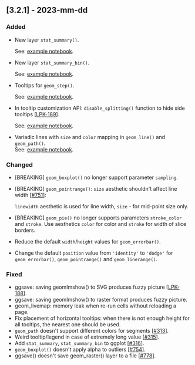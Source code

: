 ## [3.2.1] - 2023-mm-dd

### Added

- New layer `stat_summary()`.

  See: [example notebook](https://nbviewer.org/github/JetBrains/lets-plot/blob/master/docs/f-23c/stat_summary.ipynb).


- New layer `stat_summary_bin()`.

  See: [example notebook](https://nbviewer.org/github/JetBrains/lets-plot/blob/master/docs/f-23c/stat_summary_bin.ipynb).


- Tooltips for `geom_step()`.

  See: [example notebook](https://nbviewer.org/github/JetBrains/lets-plot/blob/master/docs/f-23c/geom_step_tooltips.ipynb).


- In tooltip customization API:
  `disable_splitting()` function to hide side tooltips [[LPK-189](https://github.com/JetBrains/lets-plot-kotlin/issues/189)].

  See: [example notebook](https://nbviewer.org/github/JetBrains/lets-plot/blob/master/docs/f-23c/tooltips_disable_splitting.ipynb).


- Variadic lines with `size` and `color` mapping in `geom_line()` and `geom_path()`.  
See: [example notebook](https://nbviewer.org/github/JetBrains/lets-plot/blob/master/docs/f-23c/aes_size_color_variadic_lines.ipynb).


### Changed

- [BREAKING] `geom_boxplot()` no longer support parameter `sampling`.

- [BREAKING] `geom_pointrange()`: `size` aesthetic shouldn't affect line width [[#751](https://github.com/JetBrains/lets-plot/issues/751)]:

  `linewidth` aesthetic is used for line width, `size` - for mid-point size only.

- [BREAKING] `geom_pie()` no longer supports parameters `stroke_color` and `stroke`. Use aesthetics `color` for color 
  and `stroke` for width of slice borders.

- Reduce the default `width`/`height` values for `geom_errorbar()`.

- Change the default `position` value from `'identity'` to `'dodge'` for `geom_errorbar()`, `geom_pointrange()` and `geom_linerange()`. 


### Fixed

- ggsave: saving geomImshow() to SVG produces fuzzy picture [[LPK-188](https://github.com/JetBrains/lets-plot-kotlin/issues/188)].
- ggsave: saving geomImshow() to raster format produces fuzzy picture.
- geom_livemap: memory leak when re-run cells without reloading a page.
- Fix placement of horizontal tooltips: when there is not enough height for all tooltips, the nearest one should be used.
- `geom_path` doesn't support different colors for segments [[#313](https://github.com/JetBrains/lets-plot/issues/313)].
- Weird tooltip/legend in case of extremely long value [[#315](https://github.com/JetBrains/lets-plot/issues/315)].
- Add `stat_summary`, `stat_summary_bin` to ggplot [[#316](https://github.com/JetBrains/lets-plot/issues/316)].
- `geom_boxplot()` doesn't apply alpha to outliers [[#754](https://github.com/JetBrains/lets-plot/issues/754)].
- ggsave() doesn't save geom_raster() layer to a file [[#778](https://github.com/JetBrains/lets-plot/issues/778)].
